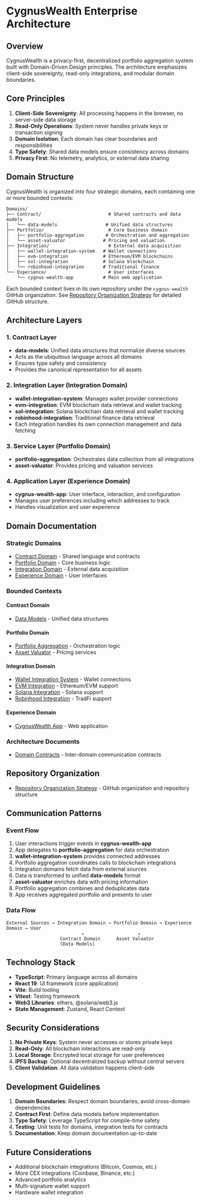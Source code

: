 # CygnusWealth Enterprise Architecture

## Overview

CygnusWealth is a privacy-first, decentralized portfolio aggregation system built with Domain-Driven Design principles. The architecture emphasizes client-side sovereignty, read-only integrations, and modular domain boundaries.

## Core Principles

1. **Client-Side Sovereignty**: All processing happens in the browser, no server-side data storage
2. **Read-Only Operations**: System never handles private keys or transaction signing
3. **Domain Isolation**: Each domain has clear boundaries and responsibilities
4. **Type Safety**: Shared data models ensure consistency across domains
5. **Privacy First**: No telemetry, analytics, or external data sharing

## Domain Structure

CygnusWealth is organized into four strategic domains, each containing one or more bounded contexts:

```
Domains/
├── Contract/                         # Shared contracts and data models
│   └── data-models                  # Unified data structures
├── Portfolio/                        # Core business domain
│   ├── portfolio-aggregation        # Orchestration and aggregation
│   └── asset-valuator              # Pricing and valuation
├── Integration/                      # External data acquisition
│   ├── wallet-integration-system   # Wallet connections
│   ├── evm-integration             # Ethereum/EVM blockchains
│   ├── sol-integration             # Solana blockchain
│   └── robinhood-integration       # Traditional finance
└── Experience/                       # User interfaces
    └── cygnus-wealth-app           # Main web application
```

Each bounded context lives in its own repository under the `cygnus-wealth` GitHub organization.
See [Repository Organization Strategy](./repository-organization.md) for detailed GitHub structure.

## Architecture Layers

### 1. Contract Layer
- **data-models**: Unified data structures that normalize diverse sources
- Acts as the ubiquitous language across all domains
- Ensures type safety and consistency
- Provides the canonical representation for all assets

### 2. Integration Layer (Integration Domain)
- **wallet-integration-system**: Manages wallet provider connections
- **evm-integration**: EVM blockchain data retrieval and wallet tracking
- **sol-integration**: Solana blockchain data retrieval and wallet tracking
- **robinhood-integration**: Traditional finance data retrieval
- Each integration handles its own connection management and data fetching

### 3. Service Layer (Portfolio Domain)
- **portfolio-aggregation**: Orchestrates data collection from all integrations
- **asset-valuator**: Provides pricing and valuation services

### 4. Application Layer (Experience Domain)
- **cygnus-wealth-app**: User interface, interaction, and configuration
- Manages user preferences including which addresses to track
- Handles visualization and user experience

## Domain Documentation

### Strategic Domains
- [Contract Domain](./domains/contract/README.md) - Shared language and contracts
- [Portfolio Domain](./domains/portfolio/README.md) - Core business logic
- [Integration Domain](./domains/integration/README.md) - External data acquisition
- [Experience Domain](./domains/experience/README.md) - User interfaces

### Bounded Contexts
#### Contract Domain
- [Data Models](./domains/contract/bounded-contexts/data-models.md) - Unified data structures

#### Portfolio Domain
- [Portfolio Aggregation](./domains/portfolio/bounded-contexts/portfolio-aggregation.md) - Orchestration logic
- [Asset Valuator](./domains/portfolio/bounded-contexts/asset-valuator.md) - Pricing services

#### Integration Domain
- [Wallet Integration System](./domains/integration/bounded-contexts/wallet-integration-system.md) - Wallet connections
- [EVM Integration](./domains/integration/bounded-contexts/evm-integration.md) - Ethereum/EVM support
- [Solana Integration](./domains/integration/bounded-contexts/sol-integration.md) - Solana support
- [Robinhood Integration](./domains/integration/bounded-contexts/robinhood-integration.md) - TradFi support

#### Experience Domain
- [CygnusWealth App](./domains/experience/bounded-contexts/cygnus-wealth-app.md) - Web application

### Architecture Documents
- [Domain Contracts](./contracts.md) - Inter-domain communication contracts

## Repository Organization

- [Repository Organization Strategy](./repository-organization.md) - GitHub organization and repository structure

## Communication Patterns

### Event Flow
1. User interactions trigger events in **cygnus-wealth-app**
2. App delegates to **portfolio-aggregation** for data orchestration
3. **wallet-integration-system** provides connected addresses
4. Portfolio aggregation coordinates calls to blockchain integrations
5. Integration domains fetch data from external sources
6. Data is transformed to unified **data-models** format
7. **asset-valuator** enriches data with pricing information
8. Portfolio aggregation combines and deduplicates data
9. App receives aggregated portfolio and presents to user

### Data Flow
```
External Sources → Integration Domain → Portfolio Domain → Experience Domain → User
                            ↓                    ↓
                    Contract Domain      Asset Valuator
                    (Data Models)
```

## Technology Stack

- **TypeScript**: Primary language across all domains
- **React 19**: UI framework (core application)
- **Vite**: Build tooling
- **Vitest**: Testing framework
- **Web3 Libraries**: ethers, @solana/web3.js
- **State Management**: Zustand, React Context

## Security Considerations

1. **No Private Keys**: System never accesses or stores private keys
2. **Read-Only**: All blockchain interactions are read-only
3. **Local Storage**: Encrypted local storage for user preferences
4. **IPFS Backup**: Optional decentralized backup without central servers
5. **Client Validation**: All data validation happens client-side

## Development Guidelines

1. **Domain Boundaries**: Respect domain boundaries, avoid cross-domain dependencies
2. **Contract First**: Define data models before implementation
3. **Type Safety**: Leverage TypeScript for compile-time safety
4. **Testing**: Unit tests for domains, integration tests for contracts
5. **Documentation**: Keep domain documentation up-to-date

## Future Considerations

- Additional blockchain integrations (Bitcoin, Cosmos, etc.)
- More CEX integrations (Coinbase, Binance, etc.)
- Advanced portfolio analytics
- Multi-signature wallet support
- Hardware wallet integration